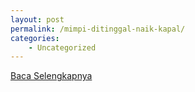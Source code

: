 ```yaml
---
layout: post
permalink: /mimpi-ditinggal-naik-kapal/
categories:
    - Uncategorized
---
```


[Baca Selengkapnya](/10)